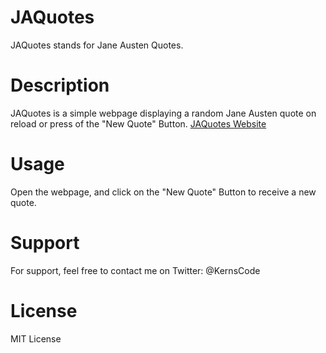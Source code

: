 # JAQuotes

JAQuotes stands for Jane Austen Quotes. 

# Description

JAQuotes is a simple webpage displaying a random Jane Austen quote on reload or press of the "New Quote" Button. 
[JAQuotes Website](https://kittykerns.github.io/JAQuotes/)

# Usage

Open the webpage, and click on the "New Quote" Button to receive a new quote. 

# Support

For support, feel free to contact me on Twitter: @KernsCode 

# License

MIT License
